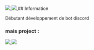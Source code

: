 <a href="https://top.gg/bot/975871008487637092">
  <img src="https://top.gg/api/widget/owner/975871008487637092.svg">
</a>
<a href="https://top.gg/bot/988187367653400586">
  <img src="https://top.gg/api/widget/owner/988187367653400586.svg">
</a>
## Information 

Débutant développement de bot discord

### mais project : 
<a href="https://top.gg/bot/988187367653400586">
  <img src="https://top.gg/api/widget/988187367653400586.svg">
</a>

<a href="https://top.gg/bot/975871008487637092">
  <img src="https://top.gg/api/widget/975871008487637092.svg">
</a>
<!--
**HOHOTUTECALME/hohotutecalme** is a ✨ _special_ ✨ repository because its `README.md` (this file) appears on your GitHub profile.

Here are some ideas to get you started:

- 🔭 I’m currently working on ...
- 🌱 I’m currently learning ...
- 👯 I’m looking to collaborate on ...
- 🤔 I’m looking for help with ...
- 💬 Ask me about ...
- 📫 How to reach me: ...
- 😄 Pronouns: ...
- ⚡ Fun fact: ...
-->

